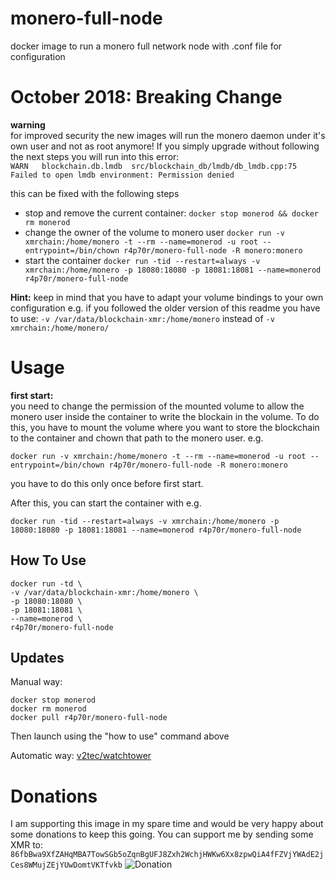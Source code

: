 # monero-full-node

docker image to run a monero full network node with .conf file for configuration

# October 2018: Breaking Change
**warning**  
for improved security the new images will run the monero daemon under it's own user and not as root anymore!
If you simply upgrade without following the next steps you will run into this error:  
`WARN 	blockchain.db.lmdb	src/blockchain_db/lmdb/db_lmdb.cpp:75	Failed to open lmdb environment: Permission denied`

this can be fixed with the following steps  

* stop and remove the current container: `docker stop monerod && docker rm monerod`
* change the owner of the volume to monero user `docker run -v xmrchain:/home/monero -t --rm --name=monerod -u root --entrypoint=/bin/chown r4p70r/monero-full-node -R monero:monero`
* start the container `docker run -tid --restart=always -v xmrchain:/home/monero -p 18080:18080 -p 18081:18081 --name=monerod r4p70r/monero-full-node`

**Hint:** keep in mind that you have to adapt your volume bindings to your own configuration e.g. if you followed the older version of this readme you have to use: `-v /var/data/blockchain-xmr:/home/monero` instead of `-v xmrchain:/home/monero/`

# Usage

**first start:**  
you need to change the permission of the mounted volume to allow the monero user inside the container to write the blockain in the volume. To do this, you have to mount the volume where you want to store the blockchain to the container and chown that path to the monero user. e.g.

`docker run -v xmrchain:/home/monero -t --rm --name=monerod -u root --entrypoint=/bin/chown r4p70r/monero-full-node -R monero:monero`

you have to do this only once before first start.

After this, you can start the container with e.g.

`docker run -tid --restart=always -v xmrchain:/home/monero -p 18080:18080 -p 18081:18081 --name=monerod r4p70r/monero-full-node`

## How To Use
```
docker run -td \
-v /var/data/blockchain-xmr:/home/monero \
-p 18080:18080 \
-p 18081:18081 \
--name=monerod \
r4p70r/monero-full-node
```

## Updates
Manual way:
```
docker stop monerod
docker rm monerod
docker pull r4p70r/monero-full-node
```
Then launch using the "how to use" command above
    
Automatic way: [v2tec/watchtower](https://github.com/v2tec/watchtower)

# Donations

I am supporting this image in my spare time and would be very happy about some donations to keep this going. You can support me by sending some XMR to: `86fbBwa9XfZAHqMBA7TowSGb5oZqnBgUFJ8Zxh2WchjHWKw6Xx8zpwQiA4fFZVjYWAdE2jCes8WMujZEjYUwDomtVKTfvkb`
![Donation](https://docs.google.com/uc?export=download&id=13Z0oUgUKZsC6HCo69BHS5b9mvffT6QRG)
